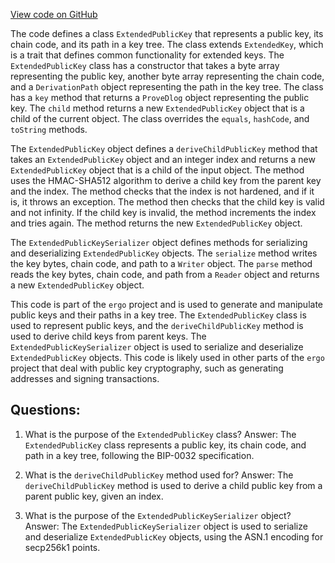 [View code on GitHub](https://github.com/ergoplatform/ergo/ergo-wallet/src/main/scala/org/ergoplatform/wallet/secrets/ExtendedPublicKey.scala)

The code defines a class `ExtendedPublicKey` that represents a public key, its chain code, and its path in a key tree. The class extends `ExtendedKey`, which is a trait that defines common functionality for extended keys. The `ExtendedPublicKey` class has a constructor that takes a byte array representing the public key, another byte array representing the chain code, and a `DerivationPath` object representing the path in the key tree. The class has a `key` method that returns a `ProveDlog` object representing the public key. The `child` method returns a new `ExtendedPublicKey` object that is a child of the current object. The class overrides the `equals`, `hashCode`, and `toString` methods.

The `ExtendedPublicKey` object defines a `deriveChildPublicKey` method that takes an `ExtendedPublicKey` object and an integer index and returns a new `ExtendedPublicKey` object that is a child of the input object. The method uses the HMAC-SHA512 algorithm to derive a child key from the parent key and the index. The method checks that the index is not hardened, and if it is, it throws an exception. The method then checks that the child key is valid and not infinity. If the child key is invalid, the method increments the index and tries again. The method returns the new `ExtendedPublicKey` object.

The `ExtendedPublicKeySerializer` object defines methods for serializing and deserializing `ExtendedPublicKey` objects. The `serialize` method writes the key bytes, chain code, and path to a `Writer` object. The `parse` method reads the key bytes, chain code, and path from a `Reader` object and returns a new `ExtendedPublicKey` object.

This code is part of the `ergo` project and is used to generate and manipulate public keys and their paths in a key tree. The `ExtendedPublicKey` class is used to represent public keys, and the `deriveChildPublicKey` method is used to derive child keys from parent keys. The `ExtendedPublicKeySerializer` object is used to serialize and deserialize `ExtendedPublicKey` objects. This code is likely used in other parts of the `ergo` project that deal with public key cryptography, such as generating addresses and signing transactions.
## Questions: 
 1. What is the purpose of the `ExtendedPublicKey` class?
Answer: The `ExtendedPublicKey` class represents a public key, its chain code, and path in a key tree, following the BIP-0032 specification.

2. What is the `deriveChildPublicKey` method used for?
Answer: The `deriveChildPublicKey` method is used to derive a child public key from a parent public key, given an index.

3. What is the purpose of the `ExtendedPublicKeySerializer` object?
Answer: The `ExtendedPublicKeySerializer` object is used to serialize and deserialize `ExtendedPublicKey` objects, using the ASN.1 encoding for secp256k1 points.
